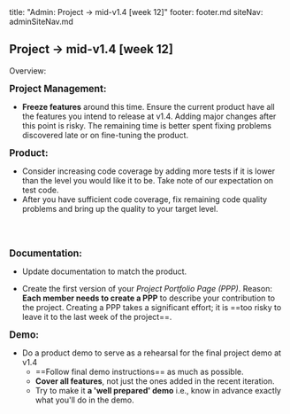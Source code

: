 <frontmatter>
title: "Admin: Project → mid-v1.4 [week 12]"
footer: footer.md
siteNav: adminSiteNav.md
</frontmatter>

<link rel="stylesheet" href="../css/main.css">
<link rel="stylesheet" href="../css/admin.css">

<include src="../common/header.md" />

<div class="website-content" id="main">

<div id="title">

## Project → mid-v1.4 [week 12]
</div>
<div id="body">

<tip-box>

Overview: <include src="project-deliverables.md#mid-v14-overview" inline />
</tip-box>

**<big>Project Management:</big>**

* **Freeze features** around this time. Ensure the current product have all the features you intend to release at v1.4. Adding major changes after this point is risky. The remaining time is better spent fixing problems discovered late or on fine-tuning the product.  

**<big>Product:</big>**

* Consider increasing code coverage by adding more tests if it is lower than the level you would like it to be. Take note of <trigger trigger="click" for="modal:mid-v14-testingExpectations">our expectation on test code</trigger>. 
* After you have sufficient code coverage, fix remaining code quality problems and bring up the quality to your target level.

<modal title="Admin {{ icon_embedding }} Project Asessement → Expectation on testing" id="modal:mid-v14-testingExpectations">
  <include src="project-testing.md#expectations"/>
</modal>

<div class="indented-level2">
<panel header="%%Admin {{ icon_embedding }} Project Asessement → Code Quality Tips%%" minimized>
  <include src="project-assessment.md#code-quality-tips" />
</panel>
</div>

<modal large title="Textbook {{ icon_embedding }} Implementation →" id="modal:v15-codeQuality">
  <include src="../book/codeQuality/index.md"/>
</modal>

**<big>Documentation:</big>**

* Update documentation to match the product.

* Create the first version of your _Project Portfolio Page (PPP)_. Reason: **Each member needs to create a PPP** to describe your contribution to the project. Creating a PPP takes a significant effort; it is ==too risky to leave it to the last week of the project==. 

<div class="indented-level2">

<tip-box> 
  <include src="projectPortfolioPage.md" />
</tip-box>

</div>

**<big>Demo:</big>**

* Do a product demo to serve as a rehearsal for the final project demo at v1.4
  * ==Follow <trigger trigger="click" for="modal:mid-v14-demo-instructions">final demo instructions</trigger>== as much as possible.
  * **Cover all features**, not just the ones added in the recent iteration.
  * Try to make it **a 'well prepared' demo** i.e., know in advance exactly what you'll do in the demo.

<modal large title="Admin {{ icon_embedding }} Project → v1.4 Demo (extract)" id="modal:mid-v14-demo-instructions">
  <include src="project-w13-v14.md#v15-demo-instructions"/>
</modal> 

</div>
</div>